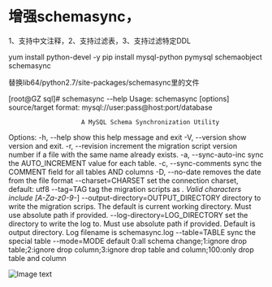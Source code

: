 # 增强schemasync，
1、支持中文注释，2、支持过滤表，3、支持过滤特定DDL

yum install python-devel -y
pip install mysql-python pymysql schemaobject schemasync


替换lib64/python2.7/site-packages/schemasync里的文件


[root@GZ sql]# schemasync --help
Usage: 
                schemasync [options] <source> <target>
                source/target format: mysql://user:pass@host:port/database

                        A MySQL Schema Synchronization Utility

Options:
  -h, --help            show this help message and exit
  -V, --version         show version and exit.
  -r, --revision        increment the migration script version number if a
                        file with the same name already exists.
  -a, --sync-auto-inc   sync the AUTO_INCREMENT value for each table.
  -c, --sync-comments   sync the COMMENT field for all tables AND columns
  -D, --no-date         removes the date from the file format
  --charset=CHARSET     set the connection charset, default: utf8
  --tag=TAG             tag the migration scripts as <database>_<tag>. Valid
                        characters include [A-Za-z0-9-_]
  --output-directory=OUTPUT_DIRECTORY
                        directory to write the migration scrips. The default
                        is current working directory. Must use absolute path
                        if provided.
  --log-directory=LOG_DIRECTORY
                        set the directory to write the log to. Must use
                        absolute path if provided. Default is output
                        directory. Log filename is schemasync.log
   --table=TABLE         sync the special table
   --mode=MODE           default 0:all schema change;1:ignore drop
                        table;2:ignore drop column;3:ignore drop table and
                        column;100:only drop table and column
  
  ![Image text](https://github.com/zjjxxlgb/Xschemasync/blob/master/sycsql.png)

